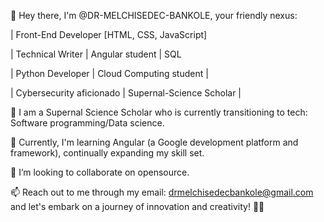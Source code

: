 👋 Hey there, I'm @DR-MELCHISEDEC-BANKOLE, your friendly nexus: 

| Front-End Developer [HTML, CSS, JavaScript] 

| Technical Writer | Angular student | SQL

| Python Developer | Cloud Computing student |
 
| Cybersecurity aficionado | Supernal-Science Scholar |

👀 I am a Supernal Science Scholar who is currently transitioning to tech: Software programming/Data science.

🌱 Currently, I'm learning Angular (a Google development platform and framework), continually expanding my skill set.

💞️ I’m looking to collaborate on opensource.

📫 Reach out to me through my email: drmelchisedecbankole@gmail.com and let's embark on a journey of innovation and creativity! 🚀🌟

<!---
DR-MELCHISEDEC-BANKOLE/DR-MELCHISEDEC-BANKOLE is a ✨ special ✨ repository because its `README.md` (this file) appears on your GitHub profile.
You can click the Preview link to take a look at your changes.
--->
